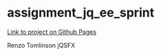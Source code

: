 assignment_jq_ee_sprint
=======================

[Link to project on Github Pages](https://rttomlinson.github.io/assignment_jq_ee_sprint/)

Renzo Tomlinson
jQSFX
